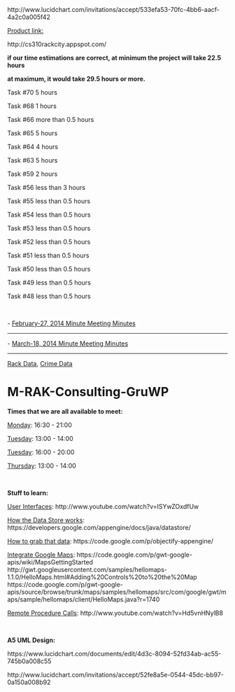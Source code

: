 <html>
	<head>http://www.lucidchart.com/invitations/accept/533efa53-70fc-4bb6-aacf-4a2c0a005f42
		<title>Bike Rack App: Rack City</title>
		<p><u>Product link:</u></p>
		<p>http://cs310rackcity.appspot.com/</p>
<p><b> if our time estimations are correct, at minimum the project will take 22.5 hours </b> </p>
<p><b> at maximum, it would take 29.5 hours or more. </b></p>
<p>Task #70    5 hours </p>
<p>Task #68    1 hours </p>
<p>Task #66   more than 0.5 hours </p>
<p>Task #65    5 hours </p>
<p>Task #64    4 hours </p>
<p>Task #63    5 hours </p>
<p>Task #59    2 hours </p>
<p>Task #56   less than 3 hours </p>
<p>Task #55   less than 0.5 hours </p>
<p>Task #54   less than 0.5 hours </p>
<p>Task #53   less than 0.5 hours </p>
<p>Task #52   less than 0.5 hours </p>
<p>Task #51   less than 0.5 hours </p>
<p>Task #50   less than 0.5 hours </p>
<p>Task #49   less than 0.5 hours </p>
<p>Task #48   less than 0.5 hours </p>



<br>
		<p>- <a href="https://github.com/UBC-CPSC-310-2013W2/M-RAK-Consulting-GruWP/wiki/February-27,-2014-Minute-Meeting-Minutes">February-27, 2014 Minute Meeting Minutes </a></p><hr>
		<p>- <a href="https://github.com/UBC-CPSC-310-2013W2/M-RAK-Consulting-GruWP/wiki/Minute-Meeting-Minutes-March-18th">March-18, 2014 Minute Meeting Minutes </a></p><hr>
		<p><a href="http://data.vancouver.ca/datacatalogue/bikeRacks.htm" target="_blank">Rack Data</a>, <a href="http://data.vancouver.ca/datacatalogue/crime-data.htm" target="_blank">Crime Data</a></p>
	</head>
	<body><h1>M-RAK-Consulting-GruWP</h1>
	  <p><b>Times that we are all available to meet:</b></p>
		<p><u>Monday</u>: 16:30 - 21:00</p>
    <p><u>Tuesday</u>: 13:00 - 14:00</p>
    <p><u>Tuesday</u>: 16:00 - 20:00</p>
    <p><u>Thursday</u>: 13:00 - 14:00</p>
    <br>
      <p><b>Stuff to learn:</b></p>
		<p><u>User Interfaces</u>: http://www.youtube.com/watch?v=ISYwZOxdfUw</p>
    <p><u>How the Data Store works</u>: https://developers.google.com/appengine/docs/java/datastore/</p>
    <p><u>How to grab that data</u>: https://code.google.com/p/objectify-appengine/</p>
    <p><u>Integrate Google Maps</u>: https://code.google.com/p/gwt-google-apis/wiki/MapsGettingStarted <br> http://gwt.googleusercontent.com/samples/hellomaps-1.1.0/HelloMaps.html#Adding%20Controls%20to%20the%20Map <br> https://code.google.com/p/gwt-google-apis/source/browse/trunk/maps/samples/hellomaps/src/com/google/gwt/maps/sample/hellomaps/client/HelloMaps.java?r=1740</p>
    <p><u>Remote Procedure Calls</u>: http://www.youtube.com/watch?v=Hd5vnHNylB8</p>
		<br>
		<p><b>A5 UML Design:</b></p> <p>https://www.lucidchart.com/documents/edit/4d3c-8094-52fd34ab-ac55-745b0a008c55</p>
		<p>http://www.lucidchart.com/invitations/accept/52fe8a5e-0544-45dc-bb97-0a150a008b92</p>
	</body>
</html>
